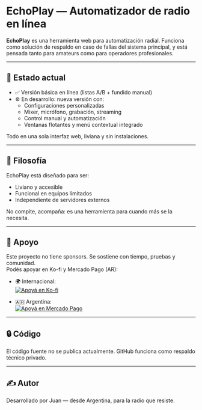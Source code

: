 # EchoPlay — Automatizador de radio en línea

**EchoPlay** es una herramienta web para automatización radial. Funciona como solución de respaldo en caso de fallas del sistema principal, y está pensada tanto para amateurs como para operadores profesionales.

---

## 🚀 Estado actual

- ✅ Versión básica en línea (listas A/B + fundido manual)
- ⚙️ En desarrollo: nueva versión con:
  - Configuraciones personalizadas
  - Mixer, micrófono, grabación, streaming
  - Control manual y automatización
  - Ventanas flotantes y menú contextual integrado

Todo en una sola interfaz web, liviana y sin instalaciones.

---

## 🎯 Filosofía

EchoPlay está diseñado para ser:
- Liviano y accesible
- Funcional en equipos limitados
- Independiente de servidores externos

No compite, acompaña: es una herramienta para cuando más se la necesita.

---

## 🤝 Apoyo

Este proyecto no tiene sponsors. Se sostiene con tiempo, pruebas y comunidad.  
Podés apoyar en Ko-fi y Mercado Pago (AR):

- 🌍 Internacional:  
  [![Apoyá en Ko-fi](https://ko-fi.com/img/githubbutton_sm.svg)](https://ko-fi.com/juanpabloflores)

- 🇦🇷 Argentina:  
  [![Apoyá en Mercado Pago](https://img.shields.io/badge/Mercado%20Pago-Apoyar-blue)](https://link.mercadopago.com.ar/cybertronicsacint)

---

## 🔒 Código

El código fuente no se publica actualmente. GitHub funciona como respaldo técnico privado.

---

## ✍️ Autor

Desarrollado por Juan — desde Argentina, para la radio que resiste.

